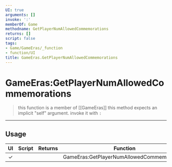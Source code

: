 ```yaml
---
UI: true
arguments: []
invoke: ':'
memberOf: Game
methodname: GetPlayerNumAllowedCommemorations
returns: []
script: false
tags:
- Game/GameEras/_function
- function/UI
title: GameEras.GetPlayerNumAllowedCommemorations
---
```

# GameEras:GetPlayerNumAllowedCommemorations
> this function is a member of [[GameEras]]
> this method expects an implicit "self" argument. invoke it with `:`
-----
## Usage
|  UI | Script | Returns | Function | Arguments |
|:---:|:------:|-------:|:--------:|:---------|
|✓| ||GameEras:GetPlayerNumAllowedCommemorations||
